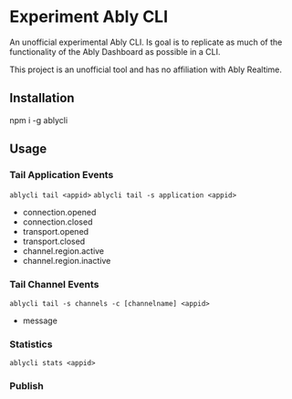 # Experiment Ably CLI

An unofficial experimental Ably CLI.  Is goal is to replicate as much of the functionality of the Ably Dashboard as possible in a CLI.

This project is an unofficial tool and has no affiliation with Ably Realtime.

## Installation

npm i -g ablycli

## Usage

### Tail Application Events

`ablycli tail <appid>`
`ablycli tail -s application <appid>`

- connection.opened
- connection.closed
- transport.opened
- transport.closed
- channel.region.active
- channel.region.inactive

### Tail Channel Events

`ablycli tail -s channels -c [channelname] <appid>`

- message

### Statistics

`ablycli stats <appid>`

### Publish

